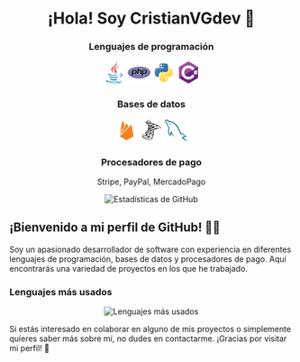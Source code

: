 <div align="center">
    <h1>¡Hola! Soy CristianVGdev 👋</h1>
    <h3>Lenguajes de programación</h3>
    <img src="https://raw.githubusercontent.com/devicons/devicon/master/icons/java/java-original.svg" alt="Java" width="40" height="40">
    <img src="https://raw.githubusercontent.com/devicons/devicon/master/icons/php/php-original.svg" alt="PHP" width="40" height="40">
    <img src="https://raw.githubusercontent.com/devicons/devicon/master/icons/python/python-original.svg" alt="Python" width="40" height="40">
    <img src="https://raw.githubusercontent.com/devicons/devicon/master/icons/csharp/csharp-original.svg" alt="C#" width="40" height="40">
</div>

<div align="center">
    <h3>Bases de datos</h3>
    <img src="https://raw.githubusercontent.com/devicons/devicon/master/icons/firebase/firebase-plain.svg" alt="Firebase" width="40" height="40">
    <img src="https://raw.githubusercontent.com/devicons/devicon/master/icons/microsoftsqlserver/microsoftsqlserver-plain.svg" alt="SQL Azure" width="40" height="40">
    <img src="https://raw.githubusercontent.com/devicons/devicon/master/icons/mysql/mysql-original.svg" alt="MySQL" width="40" height="40">
</div>

<div align="center">
    <h3>Procesadores de pago</h3>
    <p>Stripe, PayPal, MercadoPago</p>
</div>

<div align="center">
    <img src="https://github-readme-stats.vercel.app/api?username=CristianVGdev&show_icons=true&count_private=true&hide=stars&theme=dracula" alt="Estadísticas de GitHub">
</div>

## ¡Bienvenido a mi perfil de GitHub! 👨‍💻

Soy un apasionado desarrollador de software con experiencia en diferentes lenguajes de programación, bases de datos y procesadores de pago. 
Aquí encontrarás una variedad de proyectos en los que he trabajado.

### Lenguajes más usados

<div align="center">
    <img src="https://github-readme-stats.vercel.app/api/top-langs/?username=CristianVGdev&layout=compact&theme=dracula" alt="Lenguajes más usados">
</div>

Si estás interesado en colaborar en alguno de mis proyectos o simplemente quieres saber más sobre mí, no dudes en contactarme. ¡Gracias por visitar mi perfil! 🙌


